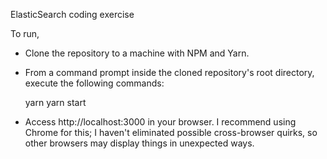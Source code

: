 ElasticSearch coding exercise

To run,
- Clone the repository to a machine with NPM and Yarn.
- From a command prompt inside the cloned repository's root directory, execute the following commands:
    
    yarn
    yarn start
    
- Access http://localhost:3000 in your browser. I recommend using Chrome for this; I haven't eliminated possible cross-browser quirks, so other browsers may display things in unexpected ways.
